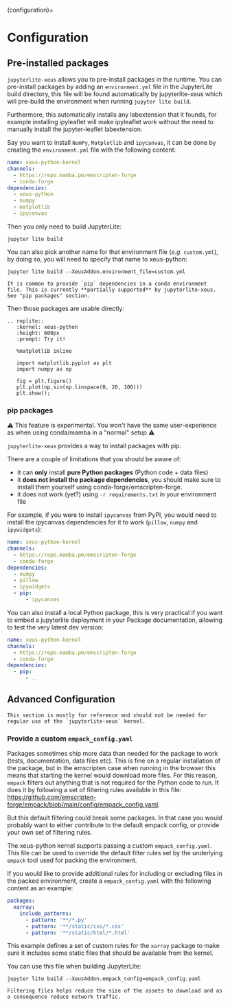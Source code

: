 (configuration)=

# Configuration

## Pre-installed packages

`jupyterlite-xeus` allows you to pre-install packages in the runtime. You can pre-install packages by adding an `environment.yml` file in the JupyterLite build directory, this file will be found automatically by jupyterlite-xeus which will pre-build the environment when running `jupyter lite build`.

Furthermore, this automatically installs any labextension that it founds, for example installing ipyleaflet will make ipyleaflet work without the need to manually install the jupyter-leaflet labextension.

Say you want to install `NumPy`, `Matplotlib` and `ipycanvas`, it can be done by creating the `environment.yml` file with the following content:

```yaml
name: xeus-python-kernel
channels:
  - https://repo.mamba.pm/emscripten-forge
  - conda-forge
dependencies:
  - xeus-python
  - numpy
  - matplotlib
  - ipycanvas
```

Then you only need to build JupyterLite:

```
jupyter lite build
```

You can also pick another name for that environment file (_e.g._ `custom.yml`), by doing so, you will need to specify that name to xeus-python:

```
jupyter lite build --XeusAddon.environment_file=custom.yml
```

```{warning}
It is common to provide `pip` dependencies in a conda environment file. This is currently **partially supported** by jupyterlite-xeus. See "pip packages" section.
```

Then those packages are usable directly:

```{eval-rst}
.. replite::
   :kernel: xeus-python
   :height: 600px
   :prompt: Try it!

   %matplotlib inline

   import matplotlib.pyplot as plt
   import numpy as np

   fig = plt.figure()
   plt.plot(np.sin(np.linspace(0, 20, 100)))
   plt.show();
```

### pip packages

⚠ This feature is experimental. You won't have the same user-experience as when using conda/mamba in a "normal" setup ⚠

`jupyterlite-xeus` provides a way to install packages with pip.

There are a couple of limitations that you should be aware of:

- it can **only** install **pure Python packages** (Python code + data files)
- it **does not install the package dependencies**, you should make sure to install them yourself using conda-forge/emscripten-forge.
- it does not work (yet?) using `-r requirements.txt` in your environment file

For example, if you were to install `ipycanvas` from PyPI, you would need to install the ipycanvas dependencies for it to work (`pillow`, `numpy` and `ipywidgets`):

```yaml
name: xeus-python-kernel
channels:
  - https://repo.mamba.pm/emscripten-forge
  - conda-forge
dependencies:
  - numpy
  - pillow
  - ipywidgets
  - pip:
      - ipycanvas
```

You can also install a local Python package, this is very practical if you want to embed
a jupyterlite deployment in your Package documentation, allowing to test the very latest dev version:

```yaml
name: xeus-python-kernel
channels:
  - https://repo.mamba.pm/emscripten-forge
  - conda-forge
dependencies:
  - pip:
      - ..
```

## Advanced Configuration

```{warning}
This section is mostly for reference and should not be needed for regular use of the `jupyterlite-xeus` kernel.
```

### Provide a custom `empack_config.yaml`

Packages sometimes ship more data than needed for the package to work (tests, documentation, data files etc). This is fine on a regular installation of the package, but in the emscripten case when running in the browser this means that starting the kernel would download more files.
For this reason, `empack` filters out anything that is not required for the Python code to run. It does it by following a set of filtering rules available in this file: https://github.com/emscripten-forge/empack/blob/main/config/empack_config.yaml.

But this default filtering could break some packages. In that case you would probably want to either contribute to the default empack config, or provide your own set of filtering rules.

The xeus-python kernel supports passing a custom `empack_config.yaml`. This file can be used to override the default filter rules set by the underlying `empack` tool used for packing the environment.

If you would like to provide additional rules for including or excluding files in the packed environment, create a `empack_config.yaml` with the following content as an example:

```yaml
packages:
  xarray:
    include_patterns:
      - pattern: '**/*.py'
      - pattern: '**/static/css/*.css'
      - pattern: '**/static/html/*.html'
```

This example defines a set of custom rules for the `xarray` package to make sure it includes some static files that should be available from the kernel.

You can use this file when building JupyterLite:

```shell
jupyter lite build --XeusAddon.empack_config=empack_config.yaml
```

```{note}
Filtering files helps reduce the size of the assets to download and as a consequence reduce network traffic.
```
